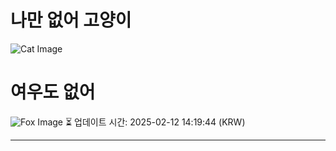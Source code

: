 
# 나만 없어 고양이

![Cat Image](https://cdn2.thecatapi.com/images/bpi.jpg)

# 여우도 없어
![Fox Image](https://randomfox.ca/images/100.jpg)
⏳ 업데이트 시간: 2025-02-12 14:19:44 (KRW)

---
